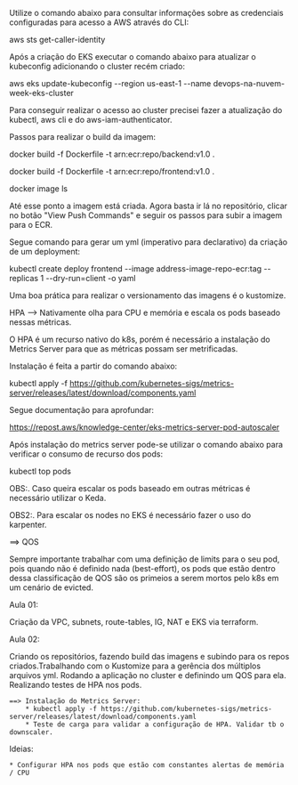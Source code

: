 Utilize o comando abaixo para consultar informações sobre as credenciais configuradas para acesso a AWS através do CLI:

aws sts get-caller-identity

Após a criação do EKS executar o comando abaixo para atualizar o kubeconfig adicionando o cluster recém criado:

aws eks update-kubeconfig --region us-east-1 --name devops-na-nuvem-week-eks-cluster

Para conseguir realizar o acesso ao cluster precisei fazer a atualização do kubectl, aws cli e do aws-iam-authenticator.

Passos para realizar o build da imagem:

docker build -f Dockerfile -t arn:ecr:repo/backend:v1.0 .

docker build -f Dockerfile -t arn:ecr:repo/frontend:v1.0 .

docker image ls

Até esse ponto a imagem está criada. Agora basta ir lá no repositório, clicar no botão "View Push Commands" e seguir os passos para subir a imagem para o ECR.


Segue comando para gerar um yml (imperativo para declarativo) da criação de um deployment:

kubectl create deploy frontend --image address-image-repo-ecr:tag --replicas 1 --dry-run=client -o yaml

Uma boa prática para realizar o versionamento das imagens é o kustomize.

HPA --> Nativamente olha para CPU e memória e escala os pods baseado nessas métricas.

O HPA é um recurso nativo do k8s, porém é necessário a instalação do Metrics Server para que as métricas possam ser metrificadas.

Instalação é feita a partir do comando abaixo:

kubectl apply -f https://github.com/kubernetes-sigs/metrics-server/releases/latest/download/components.yaml

Segue documentação para aprofundar:

https://repost.aws/knowledge-center/eks-metrics-server-pod-autoscaler

Após instalação do metrics server pode-se utilizar o comando abaixo para verificar o consumo de recurso dos pods:

kubectl top pods

OBS:. Caso queira escalar os pods baseado em outras métricas é necessário utilizar o Keda.

OBS2:. Para escalar os nodes no EKS é necessário fazer o uso do karpenter.


==> QOS

Sempre importante trabalhar com uma definição de limits para o seu pod, pois quando não é definido nada (best-effort), os pods que estão dentro dessa classificação de QOS são os primeios a serem mortos pelo k8s em um cenário de evicted.

Aula 01:

Criação da VPC, subnets, route-tables, IG, NAT e EKS via terraform.

Aula 02:

Criando os repositórios, fazendo build das imagens e subindo para os repos criados.Trabalhando com o Kustomize para a gerência dos múltiplos arquivos yml. Rodando a aplicação no cluster e definindo um QOS para ela. Realizando testes de HPA nos pods.

    ==> Instalação do Metrics Server:
        * kubectl apply -f https://github.com/kubernetes-sigs/metrics-server/releases/latest/download/components.yaml
        * Teste de carga para validar a configuração de HPA. Validar tb o downscaler.


Ideias:

    * Configurar HPA nos pods que estão com constantes alertas de memória / CPU

